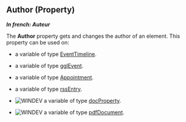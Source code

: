 
## Author (Property)

***In french: Auteur***
	



<a name="XUse"></a>
<a name="Use"></a>
<a name="description"></a>
The **Author** property gets and changes the author of an element. This property can be used on:

- a variable of type [EventTimeline](../WDLang1/1000020612.md).

- a variable of type [gglEvent](../WDLang5/1000017440.md).

- a variable of type [Appointment](../WDLang1/1000019244.md).

- a variable of type [rssEntry](../WDLang5/1000017792.md).

- ![WINDEV](https://doc.pcsoft.fr/ext/images/us/WD.png) a variable of type [docProperty](../WDLang1/1000022945.md). 

- ![WINDEV](https://doc.pcsoft.fr/ext/images/us/WD.png) a variable of type [pdfDocument](../WDLang6/1000024909.md).




